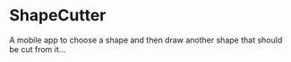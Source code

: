 # ShapeCutter
A mobile app to choose a shape and then draw another shape that should be cut from it...
